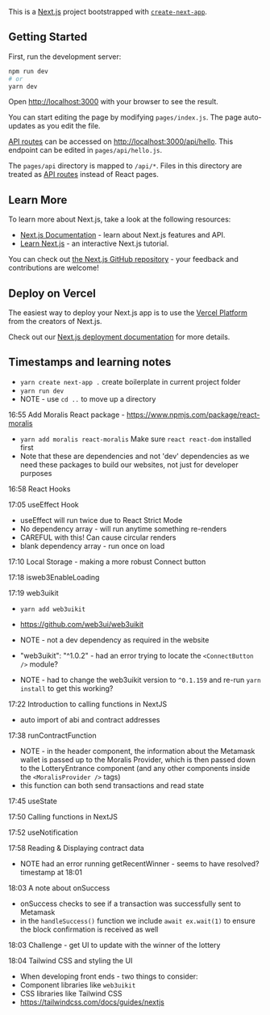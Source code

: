 This is a [Next.js](https://nextjs.org/) project bootstrapped with [`create-next-app`](https://github.com/vercel/next.js/tree/canary/packages/create-next-app).

## Getting Started

First, run the development server:

```bash
npm run dev
# or
yarn dev
```

Open [http://localhost:3000](http://localhost:3000) with your browser to see the result.

You can start editing the page by modifying `pages/index.js`. The page auto-updates as you edit the file.

[API routes](https://nextjs.org/docs/api-routes/introduction) can be accessed on [http://localhost:3000/api/hello](http://localhost:3000/api/hello). This endpoint can be edited in `pages/api/hello.js`.

The `pages/api` directory is mapped to `/api/*`. Files in this directory are treated as [API routes](https://nextjs.org/docs/api-routes/introduction) instead of React pages.

## Learn More

To learn more about Next.js, take a look at the following resources:

-   [Next.js Documentation](https://nextjs.org/docs) - learn about Next.js features and API.
-   [Learn Next.js](https://nextjs.org/learn) - an interactive Next.js tutorial.

You can check out [the Next.js GitHub repository](https://github.com/vercel/next.js/) - your feedback and contributions are welcome!

## Deploy on Vercel

The easiest way to deploy your Next.js app is to use the [Vercel Platform](https://vercel.com/new?utm_medium=default-template&filter=next.js&utm_source=create-next-app&utm_campaign=create-next-app-readme) from the creators of Next.js.

Check out our [Next.js deployment documentation](https://nextjs.org/docs/deployment) for more details.

## Timestamps and learning notes

-   `yarn create next-app .` create boilerplate in current project folder
-   `yarn run dev`
-   NOTE - use `cd ..` to move up a directory

16:55 Add Moralis React package - https://www.npmjs.com/package/react-moralis

-   `yarn add moralis react-moralis` Make sure `react react-dom` installed first
-   Note that these are dependencies and not 'dev' dependencies as we need these packages to build our websites, not just for developer purposes

16:58 React Hooks

17:05 useEffect Hook

-   useEffect will run twice due to React Strict Mode
-   No dependency array - will run anytime something re-renders
-   CAREFUL with this! Can cause circular renders
-   blank dependency array - run once on load

17:10 Local Storage - making a more robust Connect button

17:18 isweb3EnableLoading

17:19 web3uikit

-   `yarn add web3uikit`
-   https://github.com/web3ui/web3uikit
-   NOTE - not a dev dependency as required in the website
-   "web3uikit": "^1.0.2" - had an error trying to locate the `<ConnectButton />` module?

-   NOTE - had to change the web3uikit version to `^0.1.159` and re-run `yarn install` to get this working?

17:22 Introduction to calling functions in NextJS

-   auto import of abi and contract addresses

17:38 runContractFunction

-   NOTE - in the header component, the information about the Metamask wallet is passed up to the Moralis Provider, which is then passed down to the LotteryEntrance component (and any other components inside the `<MoralisProvider />` tags)
-   this function can both send transactions and read state

17:45 useState

17:50 Calling functions in NextJS

17:52 useNotification

17:58 Reading & Displaying contract data

-   NOTE had an error running getRecentWinner - seems to have resolved? timestamp at 18:01

18:03 A note about onSuccess

-   onSuccess checks to see if a transaction was successfully sent to Metamask
-   in the `handleSuccess()` function we include `await ex.wait(1)` to ensure the block confirmation is received as well

18:03 Challenge - get UI to update with the winner of the lottery

18:04 Tailwind CSS and styling the UI

-   When developing front ends - two things to consider:
-   Component libraries like `web3uikit`
-   CSS libraries like Tailwind CSS
-   https://tailwindcss.com/docs/guides/nextjs
